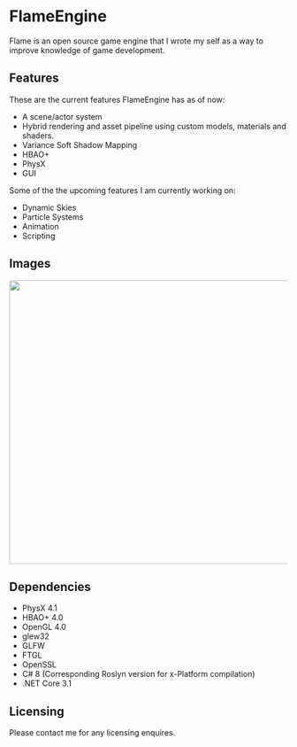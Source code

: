 # FlameEngine
Flame is an open source game engine that I wrote my self as a way to improve knowledge of game development.


## Features

These are the current features FlameEngine has as of now:

  - A scene/actor system
  - Hybrid rendering and asset pipeline using custom models, materials and shaders.
  - Variance Soft Shadow Mapping
  - HBAO+
  - PhysX
  - GUI

Some of the the upcoming features I am currently working on:

  - Dynamic Skies
  - Particle Systems
  - Animation
  - Scripting

## Images

<img src="https://media.discordapp.net/attachments/717866375212826705/773742234323124244/unknown.png" width="562" height="512">

## Dependencies

- PhysX 4.1
- HBAO+  4.0
- OpenGL 4.0
- glew32
- GLFW
- FTGL
- OpenSSL
- C# 8 (Corresponding Roslyn version for x-Platform compilation)
- .NET Core 3.1


## Licensing

Please contact me for any licensing enquires.
